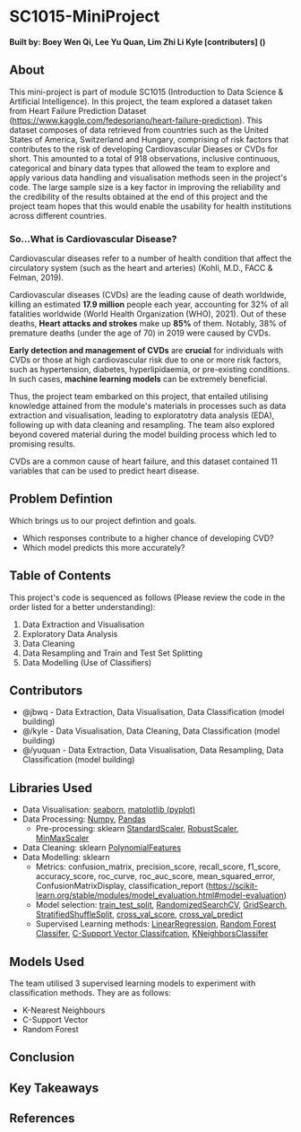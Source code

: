 # SC1015-MiniProject

#### Built by: Boey Wen Qi, Lee Yu Quan, Lim Zhi Li Kyle [contributers] ()



## About 

This mini-project is part of module SC1015 (Introduction to Data Science & Artificial Intelligence). In  this project, the team explored a dataset taken from Heart Failure Prediction Dataset (https://www.kaggle.com/fedesoriano/heart-failure-prediction). This dataset composes of data retrieved from countries such as the United States of America, Switzerland and Hungary, comprising of risk factors that contributes to the risk of developing Cardiovascular Dieases or CVDs for short. This amounted to a total of 918 observations, inclusive continuous, categorical and binary data types that allowed the team to explore and apply various data handling and visualisation methods seen in the project's code. The large sample size is a key factor in improving the reliability and the credibility of the results obtained at the end of this project and the project team hopes that this would enable the usability for health institutions across different countries.

### So...What is Cardiovascular Disease?

Cardiovascular diseases refer to a number of health condition that affect the circulatory system (such as the heart and arteries) (Kohli, M.D., FACC & Felman, 2019).

Cardiovascular diseases (CVDs) are the leading cause of death worldwide, killing an estimated **17.9 million** people each year, accounting for 32% of all fatalities worldwide (World Health Organization (WHO), 2021). Out of these deaths, **Heart attacks and strokes** make up **85%** of them. Notably, 38% of premature deaths (under the age of 70) in 2019 were caused by CVDs. 

**Early detection and management of CVDs** are **crucial** for individuals with CVDs or those at high cardiovascular risk due to one or more risk factors, such as hypertension, diabetes, hyperlipidaemia, or pre-existing conditions. In such cases, **machine learning models** can be extremely beneficial. 

Thus, the project team embarked on this project, that entailed utilising knowledge attained from the module's materials in processes such as data extraction and visualisation, leading to exploratotry data analysis (EDA), following up with data cleaning and resampling. The team also explored beyond covered material during the model building process which led to promising results.

CVDs are a common cause of heart failure, and this dataset contained 11 variables that can be used to predict heart disease.

## Problem Defintion 
Which brings us to our project defintion and goals. 
- Which responses contribute to a higher chance of developing CVD?
- Which model predicts this more accurately?

## Table of Contents

This project's code is sequenced as follows (Please review the code in the order listed for a better understanding):

1. Data Extraction and Visualisation
2. Exploratory Data Analysis
3. Data Cleaning 
4. Data Resampling and Train and Test Set Splitting 
5. Data Modelling (Use of Classifiers) 

## Contributors 
- @jbwq - Data Extraction, Data Visualisation, Data Classification (model building)
- @/kyle - Data Visualisation, Data Cleaning, Data Classification (model building) 
- @/yuquan - Data Extraction, Data Visualisation, Data Resampling, Data Classification (model building) 



## Libraries Used
- Data Visualisation: [seaborn](https://seaborn.pydata.org/), [matplotlib (pyplot)](https://matplotlib.org/stable/api/_as_gen/matplotlib.pyplot.subplots.html)
- Data Processing: [Numpy](https://numpy.org/), [Pandas](https://pandas.pydata.org/)
  - Pre-processing: sklearn [StandardScaler](https://scikit-learn.org/stable/modules/generated/sklearn.preprocessing.StandardScaler.html), [RobustScaler](https://scikit-learn.org/stable/modules/generated/sklearn.preprocessing.RobustScaler.html), [MinMaxScaler](https://scikit-learn.org/stable/modules/generated/sklearn.preprocessing.MinMaxScaler.html)
- Data Cleaning: sklearn [PolynomialFeatures](https://scikit-learn.org/stable/modules/generated/sklearn.preprocessing.PolynomialFeatures.html)
- Data Modelling: sklearn
  - Metrics: confusion_matrix, precision_score, recall_score, f1_score, accuracy_score, roc_curve, roc_auc_score, mean_squared_error, ConfusionMatrixDisplay, classification_report (https://scikit-learn.org/stable/modules/model_evaluation.html#model-evaluation)
  - Model selection: [train_test_split](), [RandomizedSearchCV](https://scikit-learn.org/stable/modules/generated/sklearn.model_selection.RandomizedSearchCV.html#sklearn.model_selection.RandomizedSearchCV), [GridSearch](https://scikit-learn.org/stable/modules/generated/sklearn.model_selection.GridSearchCV.html#sklearn.model_selection.GridSearchCV), [StratifiedShuffleSplit](https://scikit-learn.org/stable/modules/generated/sklearn.model_selection.StratifiedShuffleSplit.html), [cross_val_score](https://scikit-learn.org/stable/modules/generated/sklearn.model_selection.cross_val_score.html), [cross_val_predict](https://scikit-learn.org/stable/modules/generated/sklearn.model_selection.cross_val_predict.html)
  - Supervised Learning methods: [LinearRegression](https://scikit-learn.org/stable/modules/generated/sklearn.linear_model.LinearRegression.html), [Random Forest Classifer](https://scikit-learn.org/stable/modules/generated/sklearn.ensemble.RandomForestClassifier.html#sklearn.ensemble.RandomForestClassifier), [C-Support Vector Classifcation](https://scikit-learn.org/stable/modules/generated/sklearn.svm.SVC.html#sklearn.svm.SVC), [KNeighborsClassifer](https://scikit-learn.org/stable/modules/generated/sklearn.neighbors.KNeighborsClassifier.html#sklearn.neighbors.KNeighborsClassifier)

## Models Used
The team utilised 3 supervised learning models to experiment with classification methods. They are as follows:
- K-Nearest Neighbours 
- C-Support Vector 
- Random Forest 

## Conclusion

## Key Takeaways 

## References 
